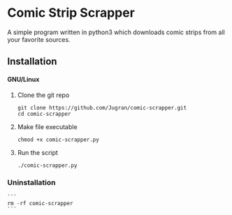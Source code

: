# Comic Strip Scrapper
A simple program written in python3 which downloads comic strips from all your favorite sources.

## Installation
#### GNU/Linux
1. Clone the git repo
    ```
    git clone https://github.com/Jugran/comic-scrapper.git
    cd comic-scrapper	
    ```
2. Make file executable
    ```
    chmod +x comic-scrapper.py
    ```
3. Run the script
    ```
    ./comic-scrapper.py
    ```
### Uninstallation
    ```
    rm -rf comic-scrapper
    ```
